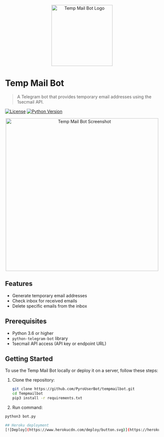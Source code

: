 <p align="center">
  <img src="https://graph.org/file/aeb0ba3ac025d1cb869f3.jpg" alt="Temp Mail Bot Logo" width="200" height="200">
</p>

# Temp Mail Bot

> A Telegram bot that provides temporary email addresses using the 1secmail API.

[![License](https://img.shields.io/github/license/PyroUserBot/Tempmailbot)](LICENSE)
[![Python Version](https://img.shields.io/badge/python-3.6%2B-blue)](https://www.python.org/downloads/)

<p align="center">
  <img src="path/to/your/screenshot.png" alt="Temp Mail Bot Screenshot" width="500">
</p>

## Features

- Generate temporary email addresses
- Check inbox for received emails
- Delete specific emails from the inbox

## Prerequisites

- Python 3.6 or higher
- `python-telegram-bot` library
- 1secmail API access (API key or endpoint URL)

## Getting Started

To use the Temp Mail Bot locally or deploy it on a server, follow these steps:

1. Clone the repository:

   ```bash
   git clone https://github.com/PyroUserBot/tempmailbot.git
   cd Tempmailbot
   pip3 install -r requirements.txt

2. Run command:
    
  ```bash
  python3 bot.py
  
 ## Heroku deployment
 [![Deploy](https://www.herokucdn.com/deploy/button.svg)](https://heroku.com/deploy)
